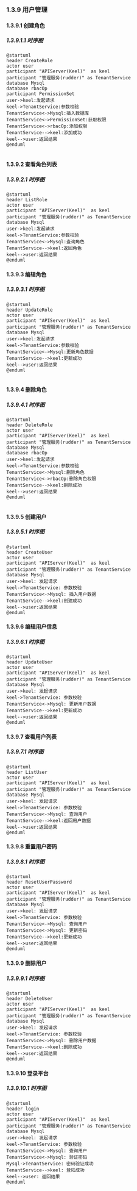 
### 1.3.9 用户管理

#### 1.3.9.1 创建角色
##### 1.3.9.1.1 时序图
```plantuml
@startuml
header CreateRole
actor user
participant "APIServer(Keel)"  as keel
participant "管理服务(rudder)" as TenantService
database Mysql
database rbacOp
participant PermissionSet
user->keel:发起请求
keel->TenantService:参数校验
TenantService<->Mysql:插入数据库
TenantService<->PermissionSet:获取权限
TenantService<->rbacOp:添加权限
TenantService-->keel:添加成功
keel-->user:返回结果
@enduml


```
#### 1.3.9.2 查看角色列表
##### 1.3.9.2.1 时序图

```plantuml
@startuml
header ListRole
actor user
participant "APIServer(Keel)"  as keel
participant "管理服务(rudder)" as TenantService
database Mysql
user->keel:发起请求
keel->TenantService:参数校验
TenantService<->Mysql:查询角色
TenantService-->keel:返回角色
keel-->user:返回结果
@enduml
```
#### 1.3.9.3 编辑角色
##### 1.3.9.3.1 时序图
```plantuml
@startuml
header UpdateRole
actor user
participant "APIServer(Keel)"  as keel
participant "管理服务(rudder)" as TenantService
database Mysql
user->keel:发起请求
keel->TenantService:参数校验
TenantService<->Mysql:更新角色数据
TenantService-->keel:更新成功
keel-->user:返回结果
@enduml


```
#### 1.3.9.4 删除角色
##### 1.3.9.4.1 时序图
```plantuml
@startuml
header DeleteRole
actor user
participant "APIServer(Keel)"  as keel
participant "管理服务(rudder)" as TenantService
database Mysql
database rbacOp
user->keel:发起请求
keel->TenantService:参数校验
TenantService<->Mysql:删除角色
TenantService<->rbacOp:删除角色权限
TenantService-->keel:删除成功
keel-->user:返回结果
@enduml


```
#### 1.3.9.5 创建用户
##### 1.3.9.5.1 时序图
```plantuml
@startuml
header CreateUser
actor user
participant "APIServer(Keel)"  as keel
participant "管理服务(rudder)" as TenantService
database Mysql
user->keel: 发起请求
keel->TenantService: 参数校验
TenantService<->Mysql: 插入用户数据
TenantService-->keel:创建成功
keel-->user:返回结果
@enduml

```
#### 1.3.9.6 编辑用户信息
##### 1.3.9.6.1 时序图
```plantuml
@startuml
header UpdateUser
actor user
participant "APIServer(Keel)"  as keel
participant "管理服务(rudder)" as TenantService
database Mysql
user->keel: 发起请求
keel->TenantService: 参数校验
TenantService<->Mysql: 更新用户数据
TenantService-->keel:更新成功
keel-->user:返回结果
@enduml

```
#### 1.3.9.7 查看用户列表
##### 1.3.9.7.1 时序图
```plantuml
@startuml
header ListUser
actor user
participant "APIServer(Keel)"  as keel
participant "管理服务(rudder)" as TenantService
database Mysql
user->keel: 发起请求
keel->TenantService: 参数校验
TenantService<->Mysql: 查询用户
TenantService-->keel:返回用户数据
keel-->user:返回结果
@enduml

```
#### 1.3.9.8 重置用户密码
##### 1.3.9.8.1 时序图
```plantuml
@startuml
header ResetUserPassword
actor user
participant "APIServer(Keel)"  as keel
participant "管理服务(rudder)" as TenantService
database Mysql
user->keel: 发起请求
keel->TenantService: 参数校验
TenantService<->Mysql: 查询用户
TenantService<->Mysql: 更新密码
TenantService-->keel:更新成功
keel-->user:返回结果
@enduml

```
#### 1.3.9.9 删除用户
##### 1.3.9.9.1 时序图
```plantuml
@startuml
header DeleteUser
actor user
participant "APIServer(Keel)"  as keel
participant "管理服务(rudder)" as TenantService
database Mysql
user->keel: 发起请求
keel->TenantService: 参数校验
TenantService<->Mysql: 删除用户数据
TenantService-->keel:删除成功
keel-->user:返回结果
@enduml

```
#### 1.3.9.10 登录平台
##### 1.3.9.10.1 时序图
```plantuml
@startuml
header login
actor user
participant "APIServer(Keel)"  as keel
participant "管理服务(rudder)" as TenantService
database Mysql
user->keel: 发起请求
keel->TenantService: 参数校验
TenantService<->Mysql: 查询用户
TenantService<->Mysql: 验证密码
Mysql->TenantService: 密码验证成功
TenantService-->keel: 登陆成功
keel-->user: 返回结果
@enduml

```